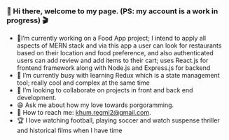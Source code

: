
### 🌇 Hi there, welcome to my page. (PS: my account is a work in progress) 🎬
    

<!--
**khumRegmi/khumRegmi** is a ✨ _special_ ✨ repository because its `README.md` (this file) appears on your GitHub profile.

Here are some ideas to get you started:
-->
- 💬I’m currently working on a Food App project; I intend to apply all aspects of MERN stack and via this app a user can look for restaurants based on their          location and food preference, and also authenticated users can add review and add items to their cart; uses React.js for frontend framework along with Node.js and Express.js for backend
- 📝 I’m currently busy with learning Redux which is a state management tool; really cool and complex at the same time
- 👯 I’m looking to collaborate on projects in front and back end development.
- 😄 Ask me about how my love towards porgoramming.
- 📧 How to reach me: khum.regmi2@gmail.com.
- 🏆 I love watching football, playing soccer and watch suspense thriller and historical films when I have time

